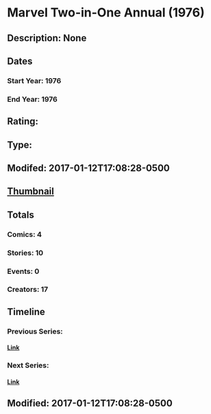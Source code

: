# Marvel Two-in-One Annual (1976)
## Description: None
## Dates
### Start Year: 1976
### End Year: 1976
## Rating: 
## Type: 
## Modifed: 2017-01-12T17:08:28-0500
## [Thumbnail](http://i.annihil.us/u/prod/marvel/i/mg/7/90/5877fe4396a7d.jpg)
## Totals
### Comics: 4
### Stories: 10
### Events: 0
### Creators: 17
## Timeline
### Previous Series: 
#### [Link]()
### Next Series: 
#### [Link]()
## Modified: 2017-01-12T17:08:28-0500